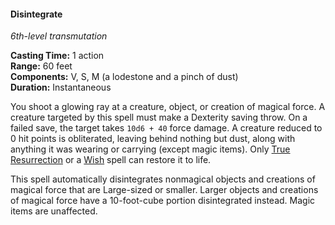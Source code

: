 #### Disintegrate
<!-- TODO Check and tag this spell -->
<!-- markdownlint-disable-next-line no-emphasis-as-heading -->
_6th-level transmutation_

**Casting Time:** 1 action \
**Range:** 60 feet \
**Components:** V, S, M (a lodestone and a pinch of dust) \
**Duration:** Instantaneous

You shoot a glowing ray at a creature, object, or creation of magical force.
A creature targeted by this spell must make a Dexterity saving throw.
On a failed save, the target takes `10d6 + 40` force damage.
A creature reduced to 0 hit points is obliterated, leaving behind nothing but dust, along with anything it was wearing or carrying (except magic items).
Only [True Resurrection](#True_Resurrection_true_resurrection) or a [Wish](#Wish_wish) spell can restore it to life.

This spell automatically disintegrates nonmagical objects and creations of magical force that are Large-sized or smaller.
Larger objects and creations of magical force have a 10-foot-cube portion disintegrated instead.
Magic items are unaffected.
